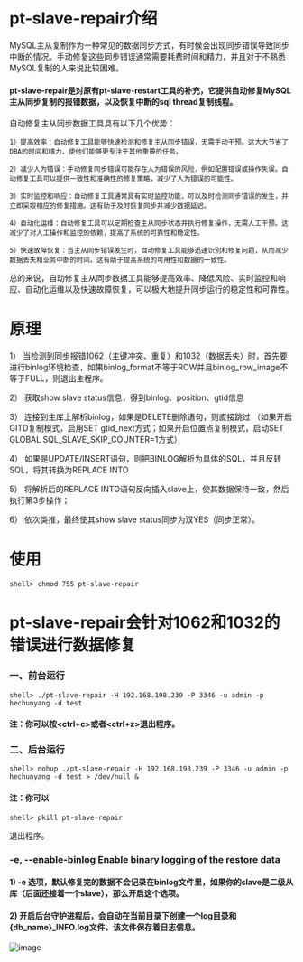 # pt-slave-repair介绍

MySQL主从复制作为一种常见的数据同步方式，有时候会出现同步错误导致同步中断的情况。手动修复这些同步错误通常需要耗费时间和精力，并且对于不熟悉MySQL复制的人来说比较困难。

#### pt-slave-repair是对原有pt-slave-restart工具的补充，它提供自动修复MySQL主从同步复制的报错数据，以及恢复中断的sql thread复制线程。

自动修复主从同步数据工具具有以下几个优势：

    1）提高效率：自动修复工具能够快速检测和修复主从同步错误，无需手动干预。这大大节省了DBA的时间和精力，使他们能够更专注于其他重要的任务。

    2）减少人为错误：手动修复同步错误可能存在人为错误的风险，例如配置错误或操作失误。自动修复工具可以提供一致性和准确性的修复策略，减少了人为错误的可能性。

    3）实时监控和响应：自动修复工具通常具有实时监控功能，可以及时检测同步错误的发生，并立即采取相应的修复措施。这有助于及时恢复同步并减少数据延迟。

    4）自动化运维：自动修复工具可以定期检查主从同步状态并执行修复操作，无需人工干预。这减少了对人工操作和监控的依赖，提高了系统的可靠性和稳定性。

    5）快速故障恢复：当主从同步错误发生时，自动修复工具能够迅速识别和修复问题，从而减少数据丢失和业务中断的时间。这有助于提高系统的可用性和数据的一致性。

总的来说，自动修复主从同步数据工具能够提高效率、降低风险、实时监控和响应、自动化运维以及快速故障恢复，可以极大地提升同步运行的稳定性和可靠性。

# 原理
1） 当检测到同步报错1062（主键冲突、重复）和1032（数据丢失）时，首先要进行binlog环境检查，如果binlog_format不等于ROW并且binlog_row_image不等于FULL，则退出主程序。

2） 获取show slave status信息，得到binlog、position、gtid信息

3） 连接到主库上解析binlog，如果是DELETE删除语句，则直接跳过
（如果开启GITD复制模式，启用SET gtid_next方式；如果开启位置点复制模式，启动SET GLOBAL SQL_SLAVE_SKIP_COUNTER=1方式）

4） 如果是UPDATE/INSERT语句，则把BINLOG解析为具体的SQL，并且反转SQL，将其转换为REPLACE INTO

5） 将解析后的REPLACE INTO语句反向插入slave上，使其数据保持一致，然后执行第3步操作；

6） 依次类推，最终使其show slave status同步为双YES（同步正常）。

# 使用
```
shell> chmod 755 pt-slave-repair
```

# pt-slave-repair会针对1062和1032的错误进行数据修复

### 一、前台运行
```
shell> ./pt-slave-repair -H 192.168.198.239 -P 3346 -u admin -p hechunyang -d test
```
#### 注：你可以按<ctrl+c>或者<ctrl+z>退出程序。

### 二、后台运行
```
shell> nohup ./pt-slave-repair -H 192.168.198.239 -P 3346 -u admin -p hechunyang -d test > /dev/null &
```
#### 注：你可以
```
shell> pkill pt-slave-repair
```
退出程序。

### -e, --enable-binlog   Enable binary logging of the restore data

#### 1) -e 选项，默认修复完的数据不会记录在binlog文件里，如果你的slave是二级从库（后面还接着一个slave），那么开启这个选项。

#### 2) 开启后台守护进程后，会自动在当前目录下创建一个log目录和{db_name}_INFO.log文件，该文件保存着日志信息。

![image](https://github.com/hcymysql/pt-slave-repair/assets/19261879/a92170ef-cd65-467b-b055-b852732a3076)


